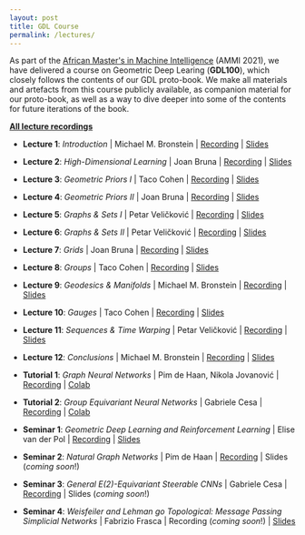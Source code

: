 ```yaml
---
layout: post
title: GDL Course
permalink: /lectures/
---
```


As part of the [African Master's in Machine Intelligence](https://aimsammi.org/) (AMMI 2021), we have delivered a course on Geometric Deep Learing (**GDL100**), which closely follows the contents of our GDL proto-book. We make all materials and artefacts from this course publicly available, as companion material for our proto-book, as well as a way to dive deeper into some of the contents for future iterations of the book.

[**All lecture recordings**](https://www.youtube.com/playlist?list=PLn2-dEmQeTfQ8YVuHBOvAhUlnIPYxkeu3)

* **Lecture 1**: _Introduction_ \| Michael M. Bronstein \| [Recording](https://youtu.be/PtA0lg_e5nA) \| [Slides](bit.ly/3iw6AO9)
* **Lecture 2**: _High-Dimensional Learning_ \| Joan Bruna | [Recording](https://youtu.be/4RmpSvQ2LL0) \| [Slides](bit.ly/3yB5A14)
* **Lecture 3**: _Geometric Priors I_ \| Taco Cohen \| [Recording](https://youtu.be/fWBrupgU4X8) \| [Slides](bit.ly/3s1PACv)
* **Lecture 4**: _Geometric Priors II_ \| Joan Bruna \| [Recording](https://youtu.be/ERL17gbbSwo) \| [Slides](bit.ly/37rWbgd)
* **Lecture 5**: _Graphs & Sets I_ \| Petar Veličković \| [Recording](https://youtu.be/E_Wweuk5iqA) \| [Slides](bit.ly/2X75EHY)
* **Lecture 6**: _Graphs & Sets II_ \| Petar Veličković \| [Recording](https://youtu.be/i79ewWQiUX4) \| [Slides](bit.ly/37pYssr)
* **Lecture 7**: _Grids_ \| Joan Bruna \| [Recording](https://youtu.be/O2-I0y8ACj4) \| [Slides](bit.ly/3iu0Ggr)
* **Lecture 8**: _Groups_ \| Taco Cohen \| [Recording](https://youtu.be/kee16fXU8h0) \| [Slides](bit.ly/3AjUyxu)
* **Lecture 9**: _Geodesics & Manifolds_ \| Michael M. Bronstein \| [Recording](https://youtu.be/WVTrWGiZF8E) \| [Slides](bit.ly/3lFTobt)
* **Lecture 10**: _Gauges_ \| Taco Cohen \| [Recording](https://youtu.be/UrmvMDHOXow) \| [Slides](bit.ly/2VFC63b)
* **Lecture 11**: _Sequences & Time Warping_ \| Petar Veličković \| [Recording](https://youtu.be/1MvBn77-VDk) \| [Slides](bit.ly/3xBpUOd)
* **Lecture 12**: _Conclusions_ \| Michael M. Bronstein \| [Recording](https://youtu.be/caQV-Vb9TBw) \| [Slides](bit.ly/3yzfMqC)

* **Tutorial 1**: _Graph Neural Networks_ \| Pim de Haan, Nikola Jovanović \| [Recording](https://www.youtube.com/watch?v=d5UZB5fi57k) | [Colab](https://colab.research.google.com/drive/1aA--IgJSdPh7J_MIJgs2r0D0VCbGpNTp#scrollTo=UyaI3YcyJlaU)
* **Tutorial 2**: _Group Equivariant Neural Networks_ \| Gabriele Cesa \| [Recording](https://youtu.be/iFfBYPAqkH8) \| [Colab](https://colab.research.google.com/drive/1DfUuk-NZtW5d0toMnL752dYEMSVuNWgM?usp=sharing)

* **Seminar 1**: _Geometric Deep Learning and Reinforcement Learning_ \| Elise van der Pol \| [Recording](https://youtu.be/03MbWVlbefM) \| [Slides](https://www.dropbox.com/s/akd7lam38wf61rd/AMMI%20Seminar%201%20-%20Geometric%20Deep%20Learning%20and%20Reinforcement%20Learning.pdf?dl=0)
* **Seminar 2**: _Natural Graph Networks_ \| Pim de Haan \| [Recording](https://youtu.be/2odKzu5fwVI) \| Slides (_coming soon_!)
* **Seminar 3**: _General E(2)-Equivariant Steerable CNNs_ \| Gabriele Cesa \| [Recording](https://youtu.be/eGDD2MYUbw8) \| Slides (_coming soon_!)
* **Seminar 4**: _Weisfeiler and Lehman go Topological: Message Passing Simplicial Networks_ \| Fabrizio Frasca \| Recording (_coming soon_!) \| [Slides](https://www.dropbox.com/s/sai0wgh46zwd1b3/AMMI%20Seminar%204%20-%20Message%20Passing%20Simplicial%20Networks.pdf?dl=0)
